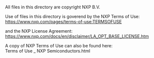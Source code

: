 All files in this directory are copyright NXP B.V.

Use of files in this directory is goverend by the NXP Terms of Use:\
https://www.nxp.com/pages/terms-of-use:TERMSOFUSE

and the NXP License Agreement:\
https://www.nxp.com/docs/en/disclaimer/LA_OPT_BASE_LICENSE.htm

A copy of NXP Terms of Use can also be found here:\
Terms of Use _ NXP Semiconductors.html
